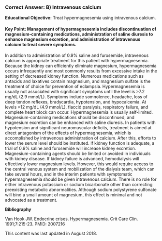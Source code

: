 
### Correct Answer: B) Intravenous calcium 

**Educational Objective:** Treat hypermagnesemia using intravenous calcium.

#### **Key Point:** Management of hypermagnesemia includes discontinuation of magnesium-containing medications, administration of saline diuresis to enhance magnesium excretion, and administration of intravenous calcium to treat severe symptoms.

In addition to administration of 0.9% saline and furosemide, intravenous calcium is appropriate treatment for this patient with hypermagnesemia. Because the kidney can efficiently eliminate magnesium, hypermagnesemia occurs infrequently and most commonly results from excessive intake in the setting of decreased kidney function. Numerous medications such as antacids and laxatives contain magnesium, and magnesium sulfate is the treatment of choice for prevention of eclampsia. Hypermagnesemia is usually not associated with significant symptoms until the level is >7.2 mg/dL (2.9 mmol/L). Symptoms include somnolence, headache, loss of deep tendon reflexes, bradycardia, hypotension, and hypocalcemia. At levels >12 mg/dL (4.9 mmol/L), flaccid paralysis, respiratory failure, and complete heart block can occur. Hypermagnesemia is usually self-limited. Magnesium-containing medications should be discontinued, and magnesium excretion can be enhanced with saline diuresis. In patients with hypotension and significant neuromuscular deficits, treatment is aimed at direct antagonism of the effects of hypermagnesemia, which is accomplished by intravenous administration of calcium. After this, efforts to lower the serum level should be instituted. If kidney function is adequate, a trial of 0.9% saline and furosemide will increase kidney excretion. Magnesium-containing agents should be limited or avoided in individuals with kidney disease.
If kidney failure is advanced, hemodialysis will effectively lower magnesium levels. However, this would require access to the central venous system and mobilization of the dialysis team, which can take several hours, and in the interim patients with symptomatic hypermagnesemia should be given intravenous calcium.
There is no role for either intravenous potassium or sodium bicarbonate other than correcting preexisting metabolic abnormalities.
Although sodium polystyrene sulfonate will bind a small amount of magnesium, this effect is minimal and not advocated as a treatment.

**Bibliography**

Van Hook JW. Endocrine crises. Hypermagnesemia. Crit Care Clin. 1991;7:215-23. PMID: 2007216

This content was last updated in August 2018.